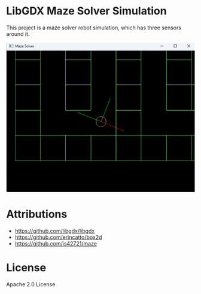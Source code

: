 # LibGDX Maze Solver Simulation

This project is a maze solver robot simulation, which has three sensors around it.

![Screenshot](screenshot.png)

# Attributions
* https://github.com/libgdx/libgdx
* https://github.com/erincatto/box2d
* https://github.com/js42721/maze

# License
Apache 2.0 License

